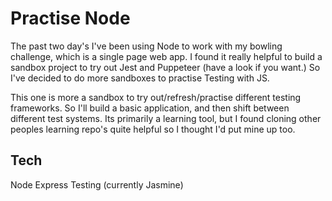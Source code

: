 # Practise Node
The past two day's I've been using Node to work with my bowling challenge, which is a single page web app. 
I found it really helpful to build a sandbox project to try out Jest and Puppeteer (have a look if you want.)
So I've decided to do more sandboxes to practise Testing with JS. 

This one is more a sandbox to try out/refresh/practise different testing frameworks. So I'll build a basic application, and then shift between different test systems. 
Its primarily a learning tool, but I found cloning other peoples learning repo's quite helpful so I thought I'd put mine up too. 


## Tech
Node
Express
Testing (currently Jasmine)



